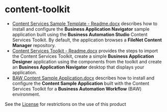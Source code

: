 # content-toolkit

- [Content Services Sample Template - Readme.docx](Content%20Services%20Sample%20Template%20-%20Readme.docx) describes how to install and configure the **Business Application Navigator** sample application built using the **Business Automation Studio** Content Services Toolkit. By default, the application browses a **FileNet Content Manager** repository.
- [Content Services Toolkit - Readme.docx](Content%20Services%20Toolkit%20-%20Readme.docx) provides the steps to import the Content Services Toolkit, create a simple **Business Application Designer** application using the components from the toolkit and create an **Business Application Navigator** desktop that displays your application.
- [BAW Content Sample Application.docx](BAW%20Content%20Sample%20Application.docx) describes how to install and configure the **Content Sample Application** built with the Content Services Toolkit for a **Business Automation Workflow** (BAW) environment.

See the [License](LICENSE-EN) for restrictions on the use of this product
